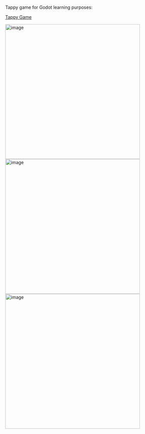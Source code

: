 Tappy game for Godot learning purposes:


[Tappy Game](https://www.youtube.com/watch?v=HxcqaE_gh4A)

<img width="426" alt="image" src="https://github.com/PrimalArts/tappy/assets/36517515/a6973a97-e55b-401c-9337-c479c63fdf00">

<img width="426" alt="image" src="https://github.com/PrimalArts/tappy/assets/36517515/7ee03fb7-eee5-4192-848b-b6739a2eb1e5">


<img width="426" alt="image" src="https://github.com/PrimalArts/tappy/assets/36517515/76f4aaae-ee7b-4cd9-b8c0-d0f2387ca598">
